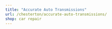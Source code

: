 ```yaml
---
title: "Accurate Auto Transmissions"
url: /chesterton/accurate-auto-transmissions/
shop: car repair
---
```

